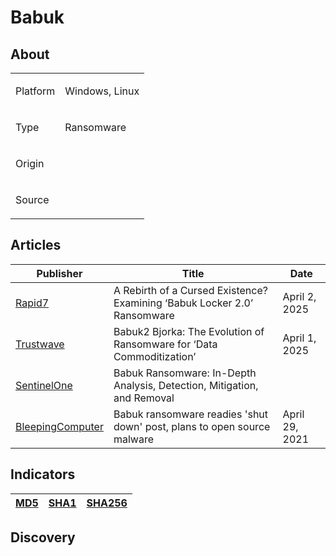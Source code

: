<h1>Babuk</h1>

<h2>About</h2>
<table>
  <tr>
    <td>
      <p>Platform</p>
    </td>
    <td>
      <p>Windows, Linux</p>
    </td>
  </tr>
  <tr>
    <td>
      <p>Type</p>
    </td>
    <td>
      <p>Ransomware</p>
    </td>
  </tr>
  <tr>
    <td>
      <p>Origin</p>
    </td>
    <td>
      <p></p>
    </td>
  </tr>
  <tr>
    <td>
      <p>Source</p>
    </td>
    <td>
      <a href=""></a>
    </td>
  </tr>
</table>

<h2>Articles</h2>
<table>
  <thead>
    <tr>
      <th>Publisher</th>
      <th>Title</th>
      <th>Date</th>
    </tr>
  </thead>
  <tbody>
    <tr>
      <td>
        <a href="https://www.rapid7.com/blog/post/2025/04/02/a-rebirth-of-a-cursed-existence-the-babuk-locker-2-0/">Rapid7</a>
      </td>
      <td>A Rebirth of a Cursed Existence? Examining ‘Babuk Locker 2.0’ Ransomware</td>
      <td>April 2, 2025</td>
    </tr>
    <tr>
      <td>
        <a href="https://www.trustwave.com/en-us/resources/blogs/spiderlabs-blog/babuk2-bjorka-the-evolution-of-ransomware-for-data-commoditization/">Trustwave</a>
      </td>
      <td>Babuk2 Bjorka: The Evolution of Ransomware for ‘Data Commoditization’</td>
      <td>April 1, 2025</td>
    </tr>
    <tr>
      <td>
        <a href="https://www.sentinelone.com/anthology/babuk/">SentinelOne</a>
      </td>
      <td>Babuk Ransomware: In-Depth Analysis, Detection, Mitigation, and Removal</td>
      <td></td>
    </tr>
    <tr>
      <td>
        <a href="https://www.bleepingcomputer.com/news/security/babuk-ransomware-readies-shut-down-post-plans-to-open-source-malware/">BleepingComputer</a>
      </td>
      <td>Babuk ransomware readies 'shut down' post, plans to open source malware</td>
      <td>April 29, 2021</td>
    </tr>
  </tbody>
</table>

<h2>Indicators</h2>
<table>
  <thead>
    <tr>
      <th>
        <a href="https://github.com/PudgyDragon/IOCs/blob/main/All/Babuk/samples.md5">MD5</a>
      </th>
      <th>
        <a href="https://github.com/PudgyDragon/IOCs/blob/main/All/Babuk/samples.sha1">SHA1</a>
      </th>
      <th>
        <a href="https://github.com/PudgyDragon/IOCs/blob/main/All/Babuk/samples.sha256">SHA256</a>
      </th>
    </tr>
  </thead>
</table>


<h2>Discovery</h2>
